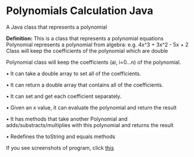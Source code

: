 # Polynomials Calculation Java

A Java class that represents a polynomial

**Definition:** This is a class that represents a polynomial equations Polynomial
represents a polynomial from algebra:
e.g. 4x^3 + 3x^2 - 5x + 2 Class will
keep the coefficients of the polynomial which are double

Polynomial class will keep the coefficients (ai, i=0...n) of the polynomial.
 
• It can take a double array to set all of the coefficients.

• It can return a double array that contains all of the coefficients.

• It can set and get each coefficient separately.

• Given an x value, it can evaluate the polynomial and return the result

• It has methods that take another Polynomial and adds/substracts/multiplies with this 
polynomial and returns the result

• Redefines the toString and equals methods

If you see screenshots of program, click [this](https://github.com/amineyesilyurt/PolynomialsCalculation_Java/tree/master/screenshots "screenshots")
